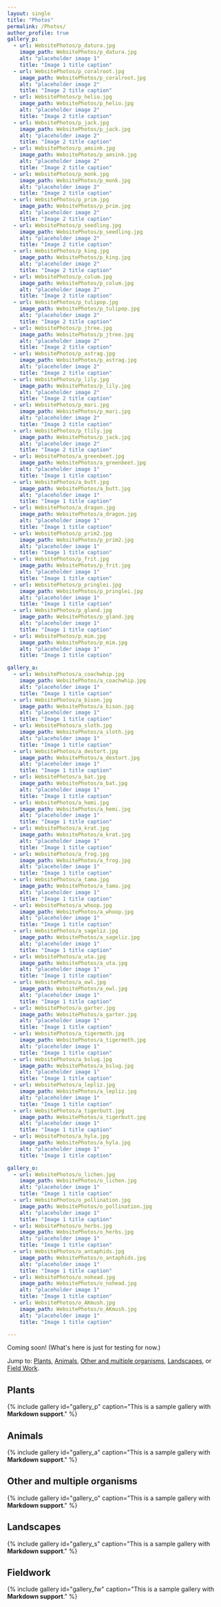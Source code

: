 ```yaml
---
layout: single
title: "Photos"
permalink: /Photos/
author_profile: true
gallery_p:
  - url: WebsitePhotos/p_datura.jpg
    image_path: WebsitePhotos/p_datura.jpg
    alt: "placeholder image 1"
    title: "Image 1 title caption"
  - url: WebsitePhotos/p_coralroot.jpg
    image_path: WebsitePhotos/p_coralroot.jpg
    alt: "placeholder image 2"
    title: "Image 2 title caption"
  - url: WebsitePhotos/p_helio.jpg
    image_path: WebsitePhotos/p_helio.jpg
    alt: "placeholder image 2"
    title: "Image 2 title caption"
  - url: WebsitePhotos/p_jack.jpg
    image_path: WebsitePhotos/p_jack.jpg
    alt: "placeholder image 2"
    title: "Image 2 title caption"
  - url: WebsitePhotos/p_amsink.jpg
    image_path: WebsitePhotos/p_amsink.jpg
    alt: "placeholder image 2"
    title: "Image 2 title caption"
  - url: WebsitePhotos/p_monk.jpg
    image_path: WebsitePhotos/p_monk.jpg
    alt: "placeholder image 2"
    title: "Image 2 title caption"
  - url: WebsitePhotos/p_prim.jpg
    image_path: WebsitePhotos/p_prim.jpg
    alt: "placeholder image 2"
    title: "Image 2 title caption"
  - url: WebsitePhotos/p_seedling.jpg
    image_path: WebsitePhotos/p_seedling.jpg
    alt: "placeholder image 2"
    title: "Image 2 title caption"
  - url: WebsitePhotos/p_king.jpg
    image_path: WebsitePhotos/p_king.jpg
    alt: "placeholder image 2"
    title: "Image 2 title caption"
  - url: WebsitePhotos/p_colum.jpg
    image_path: WebsitePhotos/p_colum.jpg
    alt: "placeholder image 2"
    title: "Image 2 title caption"
  - url: WebsitePhotos/p_tulipop.jpg
    image_path: WebsitePhotos/p_tulipop.jpg
    alt: "placeholder image 2"
    title: "Image 2 title caption"
  - url: WebsitePhotos/p_jtree.jpg
    image_path: WebsitePhotos/p_jtree.jpg
    alt: "placeholder image 2"
    title: "Image 2 title caption"
  - url: WebsitePhotos/p_astrag.jpg
    image_path: WebsitePhotos/p_astrag.jpg
    alt: "placeholder image 2"
    title: "Image 2 title caption"
  - url: WebsitePhotos/p_lily.jpg
    image_path: WebsitePhotos/p_lily.jpg
    alt: "placeholder image 2"
    title: "Image 2 title caption"
  - url: WebsitePhotos/p_mari.jpg
    image_path: WebsitePhotos/p_mari.jpg
    alt: "placeholder image 2"
    title: "Image 2 title caption"
  - url: WebsitePhotos/p_tlily.jpg
    image_path: WebsitePhotos/p_jack.jpg
    alt: "placeholder image 2"
    title: "Image 2 title caption"
  - url: WebsitePhotos/a_greenbeet.jpg
    image_path: WebsitePhotos/a_greenbeet.jpg
    alt: "placeholder image 1"
    title: "Image 1 title caption"
  - url: WebsitePhotos/a_butt.jpg
    image_path: WebsitePhotos/a_butt.jpg
    alt: "placeholder image 1"
    title: "Image 1 title caption"
  - url: WebsitePhotos/a_dragon.jpg
    image_path: WebsitePhotos/a_dragon.jpg
    alt: "placeholder image 1"
    title: "Image 1 title caption"
  - url: WebsitePhotos/p_prim2.jpg
    image_path: WebsitePhotos/p_prim2.jpg
    alt: "placeholder image 1"
    title: "Image 1 title caption"
  - url: WebsitePhotos/p_frit.jpg
    image_path: WebsitePhotos/p_frit.jpg
    alt: "placeholder image 1"
    title: "Image 1 title caption"
  - url: WebsitePhotos/p_pringlei.jpg
    image_path: WebsitePhotos/p_pringlei.jpg
    alt: "placeholder image 1"
    title: "Image 1 title caption"
  - url: WebsitePhotos/p_gland.jpg
    image_path: WebsitePhotos/p_gland.jpg
    alt: "placeholder image 1"
    title: "Image 1 title caption"
  - url: WebsitePhotos/p_mim.jpg
    image_path: WebsitePhotos/p_mim.jpg
    alt: "placeholder image 1"
    title: "Image 1 title caption"

gallery_a:
  - url: WebsitePhotos/a_coachwhip.jpg
    image_path: WebsitePhotos/a_coachwhip.jpg
    alt: "placeholder image 1"
    title: "Image 1 title caption"
  - url: WebsitePhotos/a_bison.jpg
    image_path: WebsitePhotos/a_bison.jpg
    alt: "placeholder image 1"
    title: "Image 1 title caption"
  - url: WebsitePhotos/a_sloth.jpg
    image_path: WebsitePhotos/a_sloth.jpg
    alt: "placeholder image 1"
    title: "Image 1 title caption"
  - url: WebsitePhotos/a_destort.jpg
    image_path: WebsitePhotos/a_destort.jpg
    alt: "placeholder image 1"
    title: "Image 1 title caption"
  - url: WebsitePhotos/a_bat.jpg
    image_path: WebsitePhotos/a_bat.jpg
    alt: "placeholder image 1"
    title: "Image 1 title caption"
  - url: WebsitePhotos/a_hemi.jpg
    image_path: WebsitePhotos/a_hemi.jpg
    alt: "placeholder image 1"
    title: "Image 1 title caption"
  - url: WebsitePhotos/a_krat.jpg
    image_path: WebsitePhotos/a_krat.jpg
    alt: "placeholder image 1"
    title: "Image 1 title caption"
  - url: WebsitePhotos/a_frog.jpg
    image_path: WebsitePhotos/a_frog.jpg
    alt: "placeholder image 1"
    title: "Image 1 title caption"
  - url: WebsitePhotos/a_tama.jpg
    image_path: WebsitePhotos/a_tama.jpg
    alt: "placeholder image 1"
    title: "Image 1 title caption"
  - url: WebsitePhotos/a_whoop.jpg
    image_path: WebsitePhotos/a_whoop.jpg
    alt: "placeholder image 1"
    title: "Image 1 title caption"
  - url: WebsitePhotos/a_sageliz.jpg
    image_path: WebsitePhotos/a_sageliz.jpg
    alt: "placeholder image 1"
    title: "Image 1 title caption"
  - url: WebsitePhotos/a_uta.jpg
    image_path: WebsitePhotos/a_uta.jpg
    alt: "placeholder image 1"
    title: "Image 1 title caption"
  - url: WebsitePhotos/a_owl.jpg
    image_path: WebsitePhotos/a_owl.jpg
    alt: "placeholder image 1"
    title: "Image 1 title caption"
  - url: WebsitePhotos/a_garter.jpg
    image_path: WebsitePhotos/a_garter.jpg
    alt: "placeholder image 1"
    title: "Image 1 title caption"
  - url: WebsitePhotos/a_tigermoth.jpg
    image_path: WebsitePhotos/a_tigermoth.jpg
    alt: "placeholder image 1"
    title: "Image 1 title caption"
  - url: WebsitePhotos/a_bslug.jpg
    image_path: WebsitePhotos/a_bslug.jpg
    alt: "placeholder image 1"
    title: "Image 1 title caption"
  - url: WebsitePhotos/a_lepliz.jpg
    image_path: WebsitePhotos/a_lepliz.jpg
    alt: "placeholder image 1"
    title: "Image 1 title caption"
  - url: WebsitePhotos/a_tigerbutt.jpg
    image_path: WebsitePhotos/a_tigerbutt.jpg
    alt: "placeholder image 1"
    title: "Image 1 title caption"
  - url: WebsitePhotos/a_hyla.jpg
    image_path: WebsitePhotos/a_hyla.jpg
    alt: "placeholder image 1"
    title: "Image 1 title caption"

gallery_o:
  - url: WebsitePhotos/o_lichen.jpg
    image_path: WebsitePhotos/o_lichen.jpg
    alt: "placeholder image 1"
    title: "Image 1 title caption"
  - url: WebsitePhotos/o_pollination.jpg
    image_path: WebsitePhotos/o_pollination.jpg
    alt: "placeholder image 1"
    title: "Image 1 title caption"
  - url: WebsitePhotos/o_herbs.jpg
    image_path: WebsitePhotos/o_herbs.jpg
    alt: "placeholder image 1"
    title: "Image 1 title caption"
  - url: WebsitePhotos/o_antaphids.jpg
    image_path: WebsitePhotos/o_antaphids.jpg
    alt: "placeholder image 1"
    title: "Image 1 title caption"
  - url: WebsitePhotos/o_nohead.jpg
    image_path: WebsitePhotos/o_nohead.jpg
    alt: "placeholder image 1"
    title: "Image 1 title caption"
  - url: WebsitePhotos/o_AKmush.jpg
    image_path: WebsitePhotos/o_AKmush.jpg
    alt: "placeholder image 1"
    title: "Image 1 title caption"

---
```

Coming soon!  (What's here is just for testing for now.)

Jump to&#58; [Plants](#plants), [Animals](#animals), [Other and multiple organisms](#orgs), [Landscapes](#scapes), or [Field Work](#fw).

<a name="plants"></a>

## Plants
{% include gallery id="gallery_p" caption="This is a sample gallery with **Markdown support**." %}

<a name="animals"></a>

## Animals
{% include gallery id="gallery_a" caption="This is a sample gallery with **Markdown support**." %}

<a name="orgs"></a>

## Other and multiple organisms
{% include gallery id="gallery_o" caption="This is a sample gallery with **Markdown support**." %}

<a name="scapes"></a>

## Landscapes
{% include gallery id="gallery_s" caption="This is a sample gallery with **Markdown support**." %}

<a name="fw"></a>

## Fieldwork
{% include gallery id="gallery_fw" caption="This is a sample gallery with **Markdown support**." %}